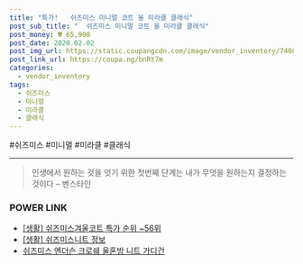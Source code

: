 ```yaml
--- 
title: "특가!   쉬즈미스 미니멀 코트 울 미라클 클래식" 
post_sub_title: "  쉬즈미스 미니멀 코트 울 미라클 클래식" 
post_money: ₩ 65,900 
post_date: 2020.02.02 
post_img_url: https://static.coupangcdn.com/image/vendor_inventory/7408/4ac59018db6ffa276750acb073e7fb2405175083a7a3687c7ba589ca667d.jpg 
post_link_url: https://coupa.ng/bnRt7m 
categories: 
  - vendor_inventory 
tags: 
  - 쉬즈미스 
  - 미니멀 
  - 미라클 
  - 클래식 
--- 
```

  #쉬즈미스 #미니멀 #미라클 #클래식 
<hr> 

> 인생에서 원하는 것을 엇기 위한 첫번째 단계는 내가 무엇을 원하는지 결정하는 것이다 – 벤스타인 


### POWER LINK

* <a href="https://blog.naver.com/sakai111/221793256739" target="_blank"> [생활] 쉬즈미스겨울코트 특가 순위 ~56위</a>
* <a href="https://blog.naver.com/sakai111/221770585546" target="_blank"> [생활] 쉬즈미스니트 정보 </a>
* <a href="https://blog.naver.com/fasyy4321/221791735546" target="_blank">쉬즈미스 엔더슨 크로쉐 울혼방 니트 가디건</a>
